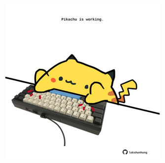<!-- built at 08/10/2022, 23:01:01 UTC -->
<p align="center">
  <img width="500" height="500" src="./ReadmeImage.svg">
</p>
